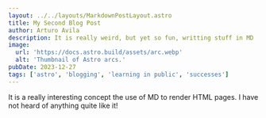 ```yaml
---
layout: ../../layouts/MarkdownPostLayout.astro
title: My Second Blog Post
author: Arturo Avila
description: It is really weird, but yet so fun, writting stuff in MD
image:
  url: 'https://docs.astro.build/assets/arc.webp'
  alt: 'Thumbnail of Astro arcs.'
pubDate: 2023-12-27
tags: ['astro', 'blogging', 'learning in public', 'successes']
---
```


It is a really interesting concept the use of MD to render HTML pages. I have not heard of anything quite like it!
